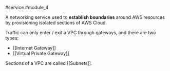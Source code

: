 #service #module_4

A networking service used to **establish boundaries** around AWS resources by provisioning isolated sections of AWS Cloud.

Traffic can only enter / exit a VPC through gateways, and there are two types:
- [[Internet Gateway]]
- [[Virtual Private Gateway]]

Sections of a VPC are called [[Subnets]].
